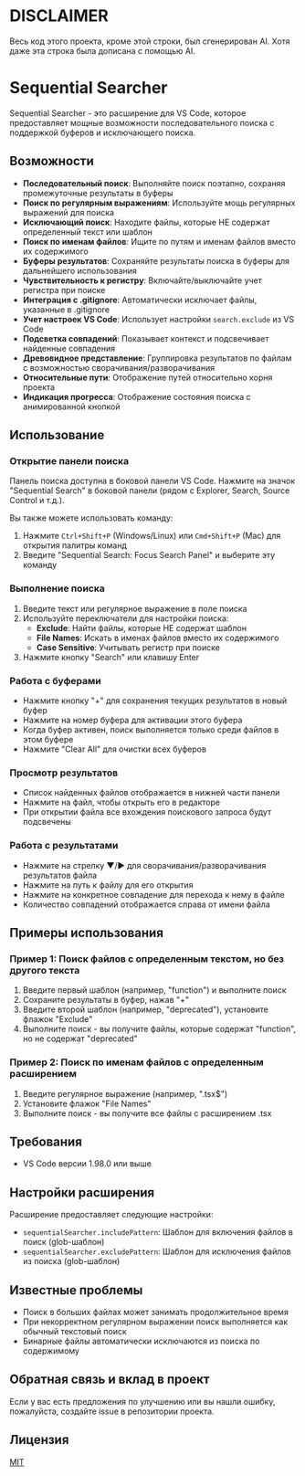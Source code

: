 # DISCLAIMER

Весь код этого проекта, кроме этой строки, был сгенерирован AI.
Хотя даже эта строка была дописана с помощью AI.

# Sequential Searcher

Sequential Searcher - это расширение для VS Code, которое предоставляет мощные возможности последовательного поиска с поддержкой буферов и исключающего поиска.

## Возможности

- **Последовательный поиск**: Выполняйте поиск поэтапно, сохраняя промежуточные результаты в буферы
- **Поиск по регулярным выражениям**: Используйте мощь регулярных выражений для поиска
- **Исключающий поиск**: Находите файлы, которые НЕ содержат определенный текст или шаблон
- **Поиск по именам файлов**: Ищите по путям и именам файлов вместо их содержимого
- **Буферы результатов**: Сохраняйте результаты поиска в буферы для дальнейшего использования
- **Чувствительность к регистру**: Включайте/выключайте учет регистра при поиске
- **Интеграция с .gitignore**: Автоматически исключает файлы, указанные в .gitignore
- **Учет настроек VS Code**: Использует настройки `search.exclude` из VS Code
- **Подсветка совпадений**: Показывает контекст и подсвечивает найденные совпадения
- **Древовидное представление**: Группировка результатов по файлам с возможностью сворачивания/разворачивания
- **Относительные пути**: Отображение путей относительно корня проекта
- **Индикация прогресса**: Отображение состояния поиска с анимированной кнопкой

## Использование

### Открытие панели поиска

Панель поиска доступна в боковой панели VS Code. Нажмите на значок "Sequential Search" в боковой панели (рядом с Explorer, Search, Source Control и т.д.).

Вы также можете использовать команду:
1. Нажмите `Ctrl+Shift+P` (Windows/Linux) или `Cmd+Shift+P` (Mac) для открытия палитры команд
2. Введите "Sequential Search: Focus Search Panel" и выберите эту команду

### Выполнение поиска

1. Введите текст или регулярное выражение в поле поиска
2. Используйте переключатели для настройки поиска:
   - **Exclude**: Найти файлы, которые НЕ содержат шаблон
   - **File Names**: Искать в именах файлов вместо их содержимого
   - **Case Sensitive**: Учитывать регистр при поиске
3. Нажмите кнопку "Search" или клавишу Enter

### Работа с буферами

- Нажмите кнопку "+" для сохранения текущих результатов в новый буфер
- Нажмите на номер буфера для активации этого буфера
- Когда буфер активен, поиск выполняется только среди файлов в этом буфере
- Нажмите "Clear All" для очистки всех буферов

### Просмотр результатов

- Список найденных файлов отображается в нижней части панели
- Нажмите на файл, чтобы открыть его в редакторе
- При открытии файла все вхождения поискового запроса будут подсвечены

### Работа с результатами

- Нажмите на стрелку ▼/► для сворачивания/разворачивания результатов файла
- Нажмите на путь к файлу для его открытия
- Нажмите на конкретное совпадение для перехода к нему в файле
- Количество совпадений отображается справа от имени файла

## Примеры использования

### Пример 1: Поиск файлов с определенным текстом, но без другого текста

1. Введите первый шаблон (например, "function") и выполните поиск
2. Сохраните результаты в буфер, нажав "+"
3. Введите второй шаблон (например, "deprecated"), установите флажок "Exclude"
4. Выполните поиск - вы получите файлы, которые содержат "function", но не содержат "deprecated"

### Пример 2: Поиск по именам файлов с определенным расширением

1. Введите регулярное выражение (например, "\.tsx$")
2. Установите флажок "File Names"
3. Выполните поиск - вы получите все файлы с расширением .tsx

## Требования

- VS Code версии 1.98.0 или выше

## Настройки расширения

Расширение предоставляет следующие настройки:

- `sequentialSearcher.includePattern`: Шаблон для включения файлов в поиск (glob-шаблон)
- `sequentialSearcher.excludePattern`: Шаблон для исключения файлов из поиска (glob-шаблон)

## Известные проблемы

- Поиск в больших файлах может занимать продолжительное время
- При некорректном регулярном выражении поиск выполняется как обычный текстовый поиск
- Бинарные файлы автоматически исключаются из поиска по содержимому

## Обратная связь и вклад в проект

Если у вас есть предложения по улучшению или вы нашли ошибку, пожалуйста, создайте issue в репозитории проекта.

## Лицензия

[MIT](LICENSE)
